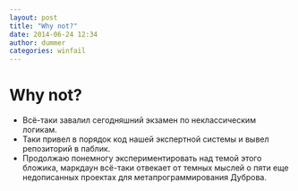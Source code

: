 ```yaml
---
layout: post
title: "Why not?"
date: 2014-06-24 12:34
author: dummer
categories: winfail
---
```


Why not?
========

* Всё-таки завалил сегодняшний экзамен по неклассическим логикам.
* Таки привел в порядок код нашей экспертной системы и вывел репозиторий в паблик.
* Продолжаю понемногу экспериментировать над темой этого бложика, маркдаун всё-таки отвекает от темных мыслей о пяти еще недописанных проектах для метапрограммирования Дуброва.